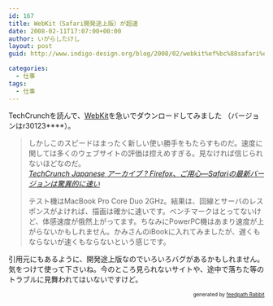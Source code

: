 ```yaml
---
id: 167
title: WebKit（Safari開発途上版）が超速
date: 2008-02-11T17:07:00+00:00
author: いがらしたけし
layout: post
guid: http://www.indigo-design.org/blog/2008/02/webkit%ef%bc%88safari%e9%96%8b%e7%99%ba%e9%80%94%e4%b8%8a%e7%89%88%ef%bc%89%e3%81%8c%e8%b6%85%e9%80%9f/

categories:
  - 仕事
tags:
  - 仕事
---
```

TechCrunchを読んで、[WebKit](http://webkit.org/)を急いでダウンロードしてみました （バージョンはr30123**[](http://nightly.webkit.org/files/trunk/mac/WebKit-SVN-r30123.dmg)**）。
  


> しかしこのスピードはまったく新しい使い勝手をもたらすものだ。速度に関しては多くのウェブサイトの評価は控えめすぎる。見なければ信じられないほどなのだ。  
> <cite><a href="http://jp.techcrunch.com/archives/the-new-safari-is-amazingly-quick-firefox-watch-out/">TechCrunch Japanese アーカイブ ? Firefox、ご用心—Safariの最新バージョンは驚異的に速い</a></cite></p>
テスト機はMacBook Pro Core Duo 2GHz。結果は、回線とサーバのレスポンスがよければ、描画は確かに速いです。ベンチマークはとってないけど、体感速度が俄然上がってます。ちなみにPowerPC機はあまり速度が上がらないかもしれません。かみさんのiBookに入れてみましたが、遅くもならないが速くもならないという感じです。

引用元にもあるように、開発途上版なのでいろいろバグがあるかもしれません。気をつけて使って下さいね。今のところ見られないサイトや、途中で落ちた等のトラブルに見舞われてはいないですけど。  
<!--feedpath info start-->

<div style="text-align: right;font-size: 10px">
  &nbsp;&nbsp;<span>generated by <a href="http://feedpath.jp" title="feedpath Rabbit" target="_blank">feedpath Rabbit</a></span>
</div>

<!--feedpath info end-->
